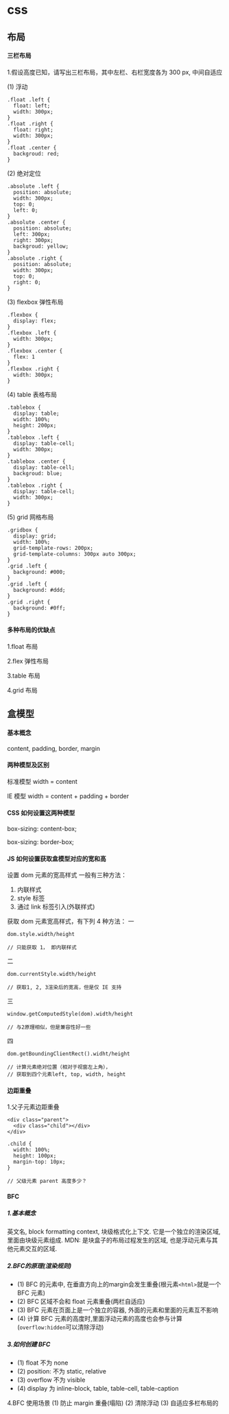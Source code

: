 # css

## 布局

#### 三栏布局

1.假设高度已知，请写出三栏布局，其中左栏、右栏宽度各为 300 px, 中间自适应

(1) 浮动
```
.float .left {
  float: left;
  width: 300px;
}
.float .right {
  float: right;
  width: 300px;
}
.float .center {
  backgroud: red;
}
```

(2) 绝对定位
```
.absolute .left {
  position: absolute;
  width: 300px;
  top: 0;
  left: 0;
}
.absolute .center {
  position: absolute;
  left: 300px;
  right: 300px;
  backgroud: yellow;
}
.absolute .right {
  position: absolute;
  width: 300px;
  top: 0;
  right: 0;
}
```

(3) flexbox 弹性布局
```
.flexbox {
  display: flex;
}
.flexbox .left {
  width: 300px;
}
.flexbox .center {
  flex: 1
}
.flexbox .right {
  width: 300px;
}
```

(4) table 表格布局
```
.tablebox {
  display: table;
  width: 100%;
  height: 200px;
}
.tablebox .left {
  display: table-cell;
  width: 300px;
}
.tablebox .center {
  display: table-cell;
  backgroud: blue;
}
.tablebox .right {
  display: table-cell;
  width: 300px;
}
```

(5) grid 网格布局
```
.gridbox {
  display: grid;
  width: 100%;
  grid-template-rows: 200px;
  grid-template-columns: 300px auto 300px;
}
.grid .left {
  background: #000;
}
.grid .left {
  background: #ddd;
}
.grid .right {
  background: #0ff;
}
```

#### 多种布局的优缺点

1.float 布局

2.flex 弹性布局

3.table 布局

4.grid 布局


## 盒模型

#### 基本概念

content, padding, border, margin

#### 两种模型及区别

标准模型
width = content

IE 模型
width = content + padding + border

#### CSS 如何设置这两种模型

box-sizing: content-box;

box-sizing: border-box;

#### JS 如何设置获取盒模型对应的宽和高

设置 dom 元素的宽高样式 一般有三种方法：

1. 内联样式
2. style 标签
3. 通过 link 标签引入(外联样式)

获取 dom 元素宽高样式，有下列 4 种方法：
一
```
dom.style.width/height

// 只能获取 1， 即内联样式
```
二
```
dom.currentStyle.width/height

// 获取1, 2, 3渲染后的宽高，但是仅 IE 支持
```
三
```
window.getComputedStyle(dom).width/height

// 与2原理相似，但是兼容性好一些
```
四
```
dom.getBoundingClientRect().widht/height

// 计算元素绝对位置（相对于视窗左上角），
// 获取到四个元素left, top, width, height
```

#### 边距重叠

1.父子元素边距重叠
```
<div class="parent">
  <div class="child"></div>
</div>

.child {
  width: 100%;
  height: 100px;
  margin-top: 10px;
}

// 父级元素 parent 高度多少？
```


#### BFC

##### 1.基本概念
英文名, block formatting context, 块级格式化上下文.
它是一个独立的渲染区域, 里面由块级元素组成.
MDN: 是块盒子的布局过程发生的区域, 也是浮动元素与其他元素交互的区域.

##### 2.BFC的原理(渲染规则)
- (1) BFC 的元素中, 在垂直方向上的margin会发生重叠(根元素`<html>`就是一个 BFC 元素)
- (2) BFC 区域不会和 float 元素重叠(两栏自适应)
- (3) BFC 元素在页面上是一个独立的容器, 外面的元素和里面的元素互不影响
- (4) 计算 BFC 元素的高度时,里面浮动元素的高度也会参与计算(`overflow:hidden`可以清除浮动)

##### 3.如何创建 BFC
- (1) float 不为 none
- (2) position: 不为 static, relative
- (3) overflow 不为 visible
- (4) display 为 inline-block, table, table-cell, table-caption

4.BFC 使用场景
(1) 防止 margin 重叠(塌陷)
(2) 清除浮动
(3) 自适应多栏布局的
